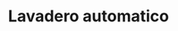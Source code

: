 ---
title: "Lavadero automatico"
url: /ciudad-autonoma-de-buenos-aires/lavadero-automatico/
shop: Wäscherei
---